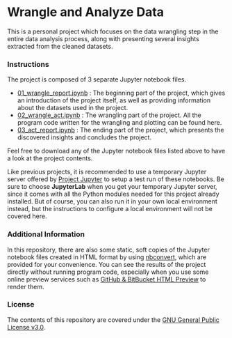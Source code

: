 # Wrangle and Analyze Data

This is a personal project which focuses on the data wrangling step in the entire data analysis process, along with presenting several insights extracted from the cleaned datasets.

### Instructions

The project is composed of 3 separate Jupyter notebook files.

- [01_wrangle_report.ipynb](https://github.com/ZXKUQYB/nd002-project4/blob/main/01_wrangle_report.ipynb) : The beginning part of the project, which gives an introduction of the project itself, as well as providing information about the datasets used in the project.
- [02_wrangle_act.ipynb](https://github.com/ZXKUQYB/nd002-project4/blob/main/02_wrangle_act.ipynb) : The wrangling part of the project. All the program code written for the wrangling and plotting can be found here.
- [03_act_report.ipynb](https://github.com/ZXKUQYB/nd002-project4/blob/main/03_act_report.ipynb) : The ending part of the project, which presents the discovered insights and concludes the project.

Feel free to download any of the Jupyter notebook files listed above to have a look at the project contents.

Like previous projects, it is recommended to use a temporary Jupyter server offered by [Project Jupyter](https://jupyter.org/try) to setup a test run of these notebooks. Be sure to choose **JupyterLab** when you get your temporary Jupyter server, since it comes with all the Python modules needed for this project already installed. But of course, you can also run it in your own local environment instead, but the instructions to configure a local environment will not be covered here.

### Additional Information

In this repository, there are also some static, soft copies of the Jupyter notebook files created in HTML format by using [nbconvert](https://nbconvert.readthedocs.io), which are provided for your convenience. You can see the results of the project directly without running program code, especially when you use some online preview services such as [GitHub & BitBucket HTML Preview](https://htmlpreview.github.io/) to render them.

### License

The contents of this repository are covered under the [GNU General Public License v3.0](https://github.com/ZXKUQYB/nd002-project4/blob/main/LICENSE).
